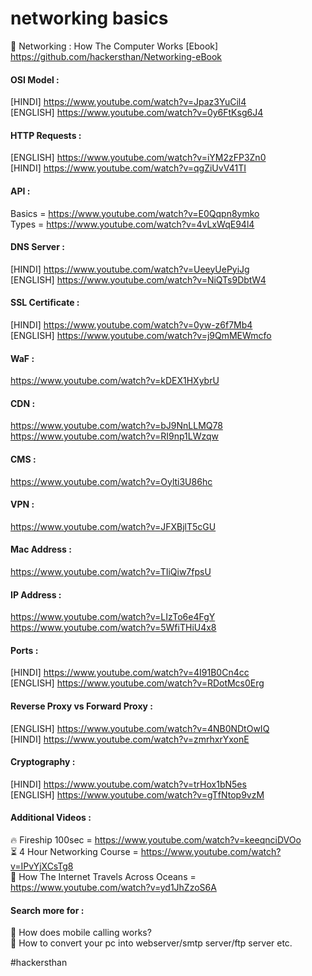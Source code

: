 # networking basics

📘 Networking : How The Computer Works [Ebook]  
https://github.com/hackersthan/Networking-eBook  


#### OSI Model :  
[HINDI] https://www.youtube.com/watch?v=Jpaz3YuCil4  
[ENGLISH] https://www.youtube.com/watch?v=0y6FtKsg6J4  

#### HTTP Requests :  
[ENGLISH] https://www.youtube.com/watch?v=iYM2zFP3Zn0  
[HINDI] https://www.youtube.com/watch?v=qgZiUvV41TI  

#### API :  
Basics = https://www.youtube.com/watch?v=E0Qqpn8ymko  
Types = https://www.youtube.com/watch?v=4vLxWqE94l4  

#### DNS Server :  
[HINDI] https://www.youtube.com/watch?v=UeeyUePyiJg  
[ENGLISH] https://www.youtube.com/watch?v=NiQTs9DbtW4  

#### SSL Certificate :  
[HINDI] https://www.youtube.com/watch?v=0yw-z6f7Mb4  
[ENGLISH] https://www.youtube.com/watch?v=j9QmMEWmcfo  

#### WaF :  
https://www.youtube.com/watch?v=kDEX1HXybrU  

#### CDN :  
https://www.youtube.com/watch?v=bJ9NnLLMQ78  
https://www.youtube.com/watch?v=RI9np1LWzqw  

#### CMS :  
https://www.youtube.com/watch?v=Oylti3U86hc  

#### VPN :  
https://www.youtube.com/watch?v=JFXBjlT5cGU  

#### Mac Address :  
https://www.youtube.com/watch?v=TIiQiw7fpsU  

#### IP Address :  
https://www.youtube.com/watch?v=LIzTo6e4FgY  
https://www.youtube.com/watch?v=5WfiTHiU4x8  

#### Ports :  
[HINDI] https://www.youtube.com/watch?v=4I91B0Cn4cc  
[ENGLISH] https://www.youtube.com/watch?v=RDotMcs0Erg  

#### Reverse Proxy vs Forward Proxy :  
[ENGLISH] https://www.youtube.com/watch?v=4NB0NDtOwIQ  
[HINDI] https://www.youtube.com/watch?v=zmrhxrYxonE  

#### Cryptography :  
[HINDI] https://www.youtube.com/watch?v=trHox1bN5es  
[ENGLISH] https://www.youtube.com/watch?v=gTfNtop9vzM  


#### Additional Videos :  
🔥 Fireship 100sec = https://www.youtube.com/watch?v=keeqnciDVOo  
⏳ 4 Hour Networking Course = https://www.youtube.com/watch?v=IPvYjXCsTg8  
🚢 How The Internet Travels Across Oceans = https://www.youtube.com/watch?v=yd1JhZzoS6A  


#### Search more for :  
🔎 How does mobile calling works?  
🔎 How to convert your pc into webserver/smtp server/ftp server etc.  


#hackersthan
